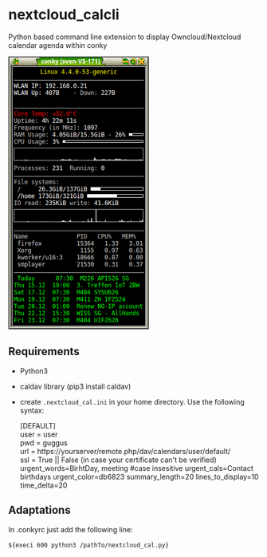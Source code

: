 # nextcloud_calcli
Python based command line extension to display Owncloud/Nextcloud calendar agenda within conky 

![screenshot](doc/Screenshot.png)

## Requirements

- Python3
- caldav library (pip3 install caldav)
- create `.nextcloud_cal.ini` in your home directory. Use the following syntax:

    [DEFAULT]<br>
    user = user<br>
    pwd = guggus<br>
    url = https://yourserver/remote.php/dav/calendars/user/default/<br>
    ssl = True || False (in case your certificate can't be verified)
    urgent_words=BirhtDay, meeting #case insesitive
    urgent_cals=Contact birthdays
    urgent_color=db6823
    summary_length=20
    lines_to_display=10
    time_delta=20


## Adaptations
In .conkyrc just add the following line:

    ${execi 600 python3 /pathTo/nextcloud_cal.py}

